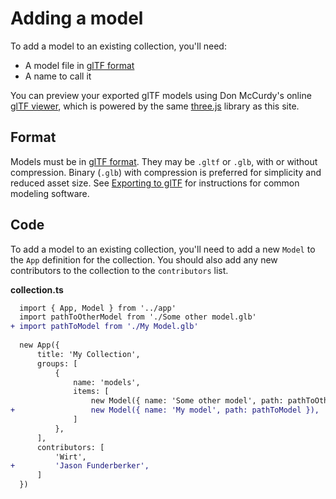 Adding a model
==============

To add a model to an existing collection, you'll need:

- A model file in [glTF format](https://www.khronos.org/gltf/)
- A name to call it

You can preview your exported glTF models using Don McCurdy's online
[glTF viewer](https://gltf-viewer.donmccurdy.com/), which is powered by the same
[three.js](https://threejs.org/) library as this site.


Format
------

Models must be in [glTF format](https://www.khronos.org/gltf/). They may be
`.gltf` or `.glb`, with or without compression. Binary (`.glb`) with compression
is preferred for simplicity and reduced asset size. See
[Exporting to glTF](./#Exporting-to-glTF) for instructions for common modeling
software.


Code
----

To add a model to an existing collection, you'll need to add a new `Model` to
the `App` definition for the collection. You should also add any new
contributors to the collection to the `contributors` list.

**collection.ts**
``` diff
  import { App, Model } from '../app'
  import pathToOtherModel from './Some other model.glb'
+ import pathToModel from './My Model.glb'
  
  new App({
      title: 'My Collection',
      groups: [
          {
              name: 'models',
              items: [
                  new Model({ name: 'Some other model', path: pathToOtherModel }),
+                 new Model({ name: 'My model', path: pathToModel }),
              ]
          },
      ],
      contributors: [
          'Wirt',
+         'Jason Funderberker',
      ]
  })
```
